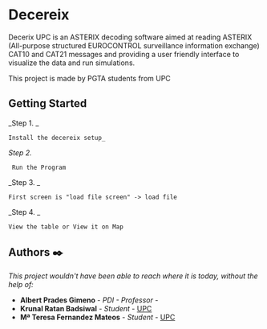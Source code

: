 # Decereix
Decerix UPC is an ASTERIX decoding software aimed at reading ASTERIX (All-purpose structured EUROCONTROL surveillance information exchange) CAT10 and CAT21 messages and providing a user friendly interface to visualize the data and run simulations.

This project is made by PGTA students from UPC

## Getting Started
_Step 1. _
```
Install the decereix setup_
```
_Step 2._
```
 Run the Program
```
_Step 3. _

```
First screen is "load file screen" -> load file
```
_Step 4. _

```
View the table or View it on Map 
```
## Authors ✒️

_This project wouldn't have been able to reach where it is today, without the help of:_
* **Albert Prades Gimeno** - *PDI - Professor* -
* **Krunal Ratan Badsiwal** - *Student* - [UPC](linkedin.com/in/krunal-badsiwal)
* **Mª Teresa Fernandez Mateos** - *Student* - [UPC](linkedin.com/in/maite-fernández-a414b710a/)
